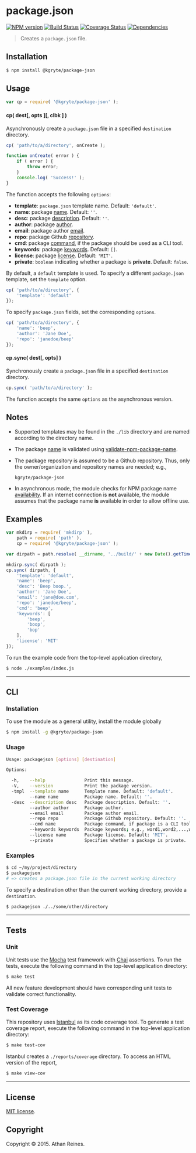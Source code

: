 package.json
=========
[![NPM version][npm-image]][npm-url] [![Build Status][travis-image]][travis-url] [![Coverage Status][codecov-image]][codecov-url] [![Dependencies][dependencies-image]][dependencies-url]

> Creates a `package.json` file.


## Installation

``` bash
$ npm install @kgryte/package-json
```


## Usage

``` javascript
var cp = require( '@kgryte/package-json' );
```

#### cp( dest[, opts ][, clbk ] )

Asynchronously create a `package.json` file in a specified `destination` directory.

``` javascript
cp( 'path/to/a/directory', onCreate );

function onCreate( error ) {
	if ( error ) {
		throw error;
	}
	console.log( 'Success!' );
}
```

The function accepts the following `options`:
*	__template__: `package.json` template name. Default: `'default'`.
*	__name__: package [name](https://docs.npmjs.com/files/package.json#name). Default: `''`.
*	__desc__: package [description](https://docs.npmjs.com/files/package.json#description). Default: `''`.
*	__author__: package [author](https://docs.npmjs.com/files/package.json#people-fields-author-contributors).
*	__email__: package author [email](https://docs.npmjs.com/files/package.json#people-fields-author-contributors).
*	__repo__: package Github [repository](https://docs.npmjs.com/files/package.json#repository).
*	__cmd__: package [command](https://docs.npmjs.com/files/package.json#bin), if the package should be used as a CLI tool.
*	__keywords__: package [keywords](https://docs.npmjs.com/files/package.json#keywords). Default: `[]`.
*	__license__: package [license](https://docs.npmjs.com/files/package.json#license). Default: `'MIT'`.
*	__private__: `boolean` indicating whether a package is __private__. Default: `false`.

By default, a `default` template is used. To specify a different `package.json` template, set the `template` option.

``` javascript
cp( 'path/to/a/directory', {
	'template': 'default'
});
```

To specify `package.json` fields, set the corresponding `options`.

``` javascript
cp( 'path/to/a/directory', {
	'name': 'beep',
	'author': 'Jane Doe',
	'repo': 'janedoe/beep'
});
```



#### cp.sync( dest[, opts] )

Synchronously create a `package.json` file in a specified `destination` directory.

``` javascript
cp.sync( 'path/to/a/directory' );
```

The function accepts the same `options` as the asynchronous version.


## Notes

* 	Supported templates may be found in the `./lib` directory and are named according to the directory name.
*	The package [name](https://docs.npmjs.com/files/package.json#name) is validated using [validate-npm-package-name](https://github.com/npm/validate-npm-package-name).
*	The package repository is assumed to be a Github repository. Thus, only the owner/organization and repository names are needed; e.g.,

	```
	kgryte/package-json
	```

*	In asynchronous mode, the module checks for NPM package name [availability](https://github.com/sindresorhus/npm-name). If an internet connection is __not__ available, the module assumes that the package name __is__ available in order to allow offline use.


## Examples

``` javascript
var mkdirp = require( 'mkdirp' ),
	path = require( 'path' ),
	cp = require( '@kgryte/package-json' );

var dirpath = path.resolve( __dirname, '../build/' + new Date().getTime() );

mkdirp.sync( dirpath );
cp.sync( dirpath, {
	'template': 'default',
	'name': 'beep',
	'desc': 'Beep boop.',
	'author': 'Jane Doe',
	'email': 'jane@doe.com',
	'repo': 'janedoe/beep',
	'cmd': 'beep',
	'keywords': [
		'beep',
		'boop',
		'bop'
	],
	'license': 'MIT'
});
```

To run the example code from the top-level application directory,

``` bash
$ node ./examples/index.js
```

---
## CLI


### Installation

To use the module as a general utility, install the module globally

``` bash
$ npm install -g @kgryte/package-json
```


### Usage

``` bash
Usage: packagejson [options] [destination]

Options:

  -h,    --help               Print this message.
  -V,    --version            Print the package version.
  -tmpl  --template name      Template name. Default: 'default'.
         --name name          Package name. Default: ''.
  -desc  --description desc   Package description. Default: ''.
         --author author      Package author.
         --email email        Package author email.
         --repo repo          Package Github repository. Default: ''.
         --cmd name           Package command, if package is a CLI tool.
         --keywords keywords  Package keywords; e.g., word1,word2,...,wordN.
         --license name       Package license. Default: 'MIT'.
         --private            Specifies whether a package is private.
```


### Examples

``` bash
$ cd ~/my/project/directory
$ packagejson
# => creates a package.json file in the current working directory
```

To specify a destination other than the current working directory, provide a `destination`.

``` bash
$ packagejson ./../some/other/directory
```



---
## Tests

### Unit

Unit tests use the [Mocha](http://mochajs.org/) test framework with [Chai](http://chaijs.com) assertions. To run the tests, execute the following command in the top-level application directory:

``` bash
$ make test
```

All new feature development should have corresponding unit tests to validate correct functionality.


### Test Coverage

This repository uses [Istanbul](https://github.com/gotwarlost/istanbul) as its code coverage tool. To generate a test coverage report, execute the following command in the top-level application directory:

``` bash
$ make test-cov
```

Istanbul creates a `./reports/coverage` directory. To access an HTML version of the report,

``` bash
$ make view-cov
```


---
## License

[MIT license](http://opensource.org/licenses/MIT).


## Copyright

Copyright &copy; 2015. Athan Reines.


[npm-image]: http://img.shields.io/npm/v/@kgryte/package-json.svg
[npm-url]: https://npmjs.org/package/@kgryte/package-json

[travis-image]: http://img.shields.io/travis/kgryte/package-json/master.svg
[travis-url]: https://travis-ci.org/kgryte/package-json

[codecov-image]: https://img.shields.io/codecov/c/github/kgryte/package-json/master.svg
[codecov-url]: https://codecov.io/github/kgryte/package-json?branch=master

[dependencies-image]: http://img.shields.io/david/kgryte/package-json.svg
[dependencies-url]: https://david-dm.org/kgryte/package-json

[dev-dependencies-image]: http://img.shields.io/david/dev/kgryte/package-json.svg
[dev-dependencies-url]: https://david-dm.org/dev/kgryte/package-json

[github-issues-image]: http://img.shields.io/github/issues/kgryte/package-json.svg
[github-issues-url]: https://github.com/kgryte/package-json/issues
